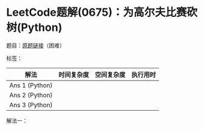 # LeetCode题解(0675)：为高尔夫比赛砍树(Python)

题目：[原题链接](https://leetcode-cn.com/problems/cut-off-trees-for-golf-event/)（困难）

标签：

| 解法           | 时间复杂度 | 空间复杂度 | 执行用时 |
| -------------- | ---------- | ---------- | -------- |
| Ans 1 (Python) |            |            |          |
| Ans 2 (Python) |            |            |          |
| Ans 3 (Python) |            |            |          |

解法一：

